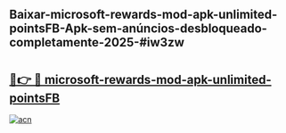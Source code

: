 ## Baixar-microsoft-rewards-mod-apk-unlimited-pointsFB-Apk-sem-anúncios-desbloqueado-completamente-2025-#iw3zw

# <h2><a href="https://ainizakaria.my?title=microsoft-rewards-mod-apk-unlimited-pointsFB&ref=22M">🔗👉 🔴 microsoft-rewards-mod-apk-unlimited-pointsFB</a></h2>

[![acn](https://github.com/user-attachments/assets/0f9c940e-d8b0-45ae-aac7-cd30a18b3e1c)](https://ainizakaria.my?title=microsoft-rewards-mod-apk-unlimited-pointsFB&ref=22M)

